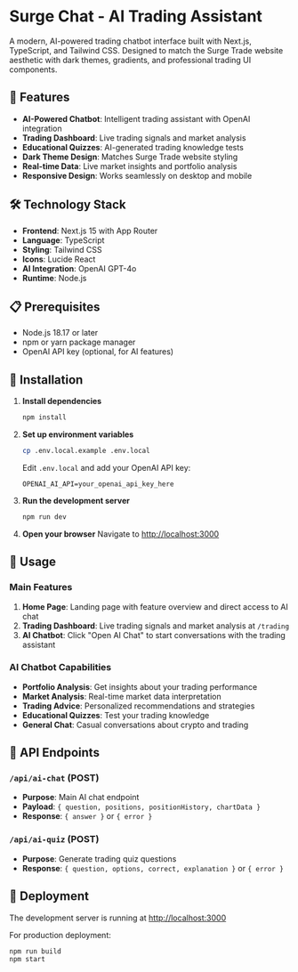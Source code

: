 # Surge Chat - AI Trading Assistant

A modern, AI-powered trading chatbot interface built with Next.js, TypeScript, and Tailwind CSS. Designed to match the Surge Trade website aesthetic with dark themes, gradients, and professional trading UI components.

## 🚀 Features

- **AI-Powered Chatbot**: Intelligent trading assistant with OpenAI integration
- **Trading Dashboard**: Live trading signals and market analysis
- **Educational Quizzes**: AI-generated trading knowledge tests
- **Dark Theme Design**: Matches Surge Trade website styling
- **Real-time Data**: Live market insights and portfolio analysis
- **Responsive Design**: Works seamlessly on desktop and mobile

## 🛠️ Technology Stack

- **Frontend**: Next.js 15 with App Router
- **Language**: TypeScript
- **Styling**: Tailwind CSS
- **Icons**: Lucide React
- **AI Integration**: OpenAI GPT-4o
- **Runtime**: Node.js

## 📋 Prerequisites

- Node.js 18.17 or later
- npm or yarn package manager
- OpenAI API key (optional, for AI features)

## 🔧 Installation

1. **Install dependencies**
   ```bash
   npm install
   ```

2. **Set up environment variables**
   ```bash
   cp .env.local.example .env.local
   ```
   
   Edit `.env.local` and add your OpenAI API key:
   ```
   OPENAI_AI_API=your_openai_api_key_here
   ```

3. **Run the development server**
   ```bash
   npm run dev
   ```

4. **Open your browser**
   Navigate to [http://localhost:3000](http://localhost:3000)

## 🎯 Usage

### Main Features

1. **Home Page**: Landing page with feature overview and direct access to AI chat
2. **Trading Dashboard**: Live trading signals and market analysis at `/trading`
3. **AI Chatbot**: Click "Open AI Chat" to start conversations with the trading assistant

### AI Chatbot Capabilities

- **Portfolio Analysis**: Get insights about your trading performance
- **Market Analysis**: Real-time market data interpretation
- **Trading Advice**: Personalized recommendations and strategies
- **Educational Quizzes**: Test your trading knowledge
- **General Chat**: Casual conversations about crypto and trading

## 🔌 API Endpoints

### `/api/ai-chat` (POST)
- **Purpose**: Main AI chat endpoint
- **Payload**: `{ question, positions, positionHistory, chartData }`
- **Response**: `{ answer }` or `{ error }`

### `/api/ai-quiz` (POST)
- **Purpose**: Generate trading quiz questions
- **Response**: `{ question, options, correct, explanation }` or `{ error }`

## 🚀 Deployment

The development server is running at [http://localhost:3000](http://localhost:3000)

For production deployment:
```bash
npm run build
npm start
```

